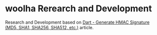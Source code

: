 # woolha Rerearch and Development
Research and Development based on [Dart - Generate HMAC Signature (MD5, SHA1, SHA256, SHA512, etc.)](https://www.woolha.com/tutorials/dart-generate-hmac-signature-examples) article.
